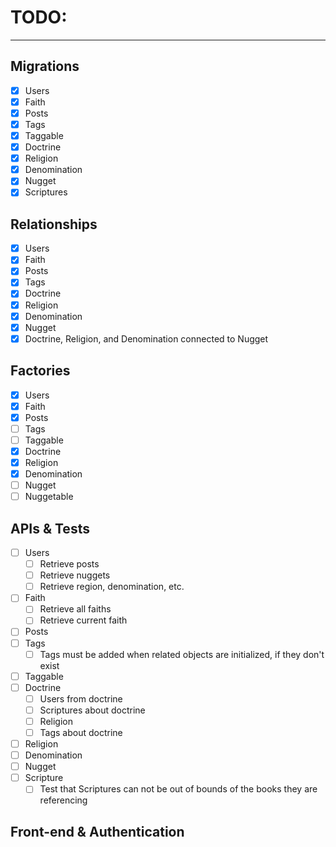# TODO:
___

## Migrations
- [x] Users
- [x] Faith
- [x] Posts
- [x] Tags
- [x] Taggable
- [x] Doctrine
- [x] Religion
- [x] Denomination
- [x] Nugget
- [x] Scriptures

## Relationships
- [x] Users
- [x] Faith
- [x] Posts
- [x] Tags
- [x] Doctrine
- [x] Religion
- [x] Denomination
- [x] Nugget
- [x] Doctrine, Religion, and Denomination connected to Nugget

## Factories
- [x] Users
- [x] Faith
- [x] Posts
- [ ] Tags
- [ ] Taggable
- [x] Doctrine
- [x] Religion
- [x] Denomination
- [ ] Nugget
- [ ] Nuggetable

## APIs & Tests
- [ ] Users
    - [ ] Retrieve posts
    - [ ] Retrieve nuggets
    - [ ] Retrieve region, denomination, etc.
- [ ] Faith
    - [ ] Retrieve all faiths
    - [ ] Retrieve current faith
- [ ] Posts
- [ ] Tags
    - [ ] Tags must be added when related objects are initialized, if they don't exist
- [ ] Taggable
- [ ] Doctrine
    - [ ] Users from doctrine
    - [ ] Scriptures about doctrine
    - [ ] Religion
    - [ ] Tags about doctrine
- [ ] Religion
- [ ] Denomination
- [ ] Nugget
- [ ] Scripture
    - [ ] Test that Scriptures can not be out of bounds of the books they are referencing

## Front-end & Authentication